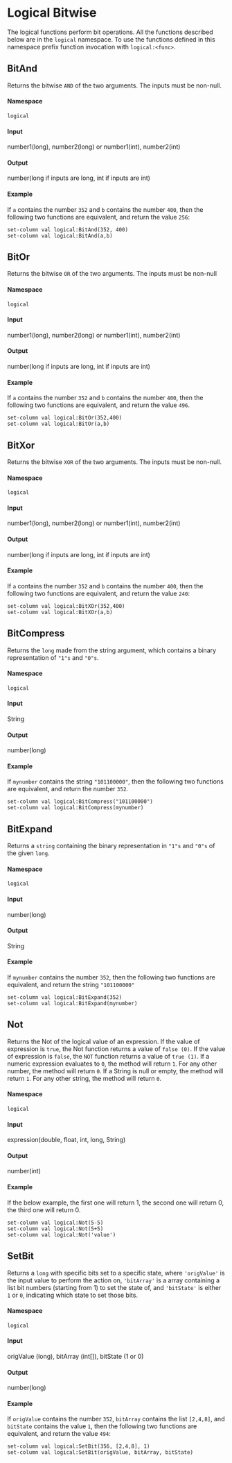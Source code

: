# Logical Bitwise

The logical functions perform bit operations. All the functions described below are in the
`logical` namespace. To use the functions defined in this namespace prefix function invocation with `logical:<func>`.

## BitAnd
Returns the bitwise `AND` of the two arguments. The inputs must be non-null.

#### Namespace
`logical`

#### Input
number1(long), number2(long) or number1(int), number2(int)

#### Output
number(long if inputs are long, int if inputs are int)

#### Example
If `a` contains the number `352` and `b` contains the number `400`,
then the following two functions are equivalent, and return the value `256`:
```
set-column val logical:BitAnd(352, 400)
set-column val logical:BitAnd(a,b)
```

## BitOr
Returns the bitwise `OR` of the two arguments. The inputs must be non-null

#### Namespace
`logical`

#### Input
number1(long), number2(long) or number1(int), number2(int)

#### Output
number(long if inputs are long, int if inputs are int)

#### Example
If `a` contains the number `352` and `b` contains the number `400`,
then the following two functions are equivalent, and return the value `496`.

```
set-column val logical:BitOr(352,400)
set-column val logical:BitOr(a,b)
```

## BitXor
Returns the bitwise `XOR` of the two arguments. The inputs must be non-null.

#### Namespace
`logical`

#### Input
number1(long), number2(long) or number1(int), number2(int)

#### Output
number(long if inputs are long, int if inputs are int)

#### Example

If `a` contains the number `352` and `b` contains the number `400`,
then the following two functions are equivalent, and return the value `240`:

```
set-column val logical:BitXOr(352,400)
set-column val logical:BitXOr(a,b)
```

## BitCompress
Returns the `long` made from the string argument,
which contains a binary representation of `"1"s` and `"0"s`.

#### Namespace
`logical`

#### Input
String

#### Output
number(long)

#### Example
If `mynumber` contains the string `"101100000"`,
then the following two functions are equivalent, and return the number `352`.
```
set-column val logical:BitCompress("101100000")
set-column val logical:BitCompress(mynumber)
```

## BitExpand
Returns a `string` containing the binary representation in `"1"s` and `"0"s`
of the given `long`.

#### Namespace
`logical`

#### Input
number(long)

#### Output
String

#### Example
If `mynumber` contains the number `352`, then the following two functions
are equivalent, and return the string `"101100000"`
```
set-column val logical:BitExpand(352)
set-column val logical:BitExpand(mynumber)
```

## Not
Returns the Not of the logical value of an expression. If the value of expression is `true`, the Not function
returns a value of `false (0)`. If the value of expression is `false`, the `NOT` function returns a value of `true (1)`.
If a numeric expression evaluates to `0`, the method will return `1`. For any other number, the method will return `0`.
If a String is null or empty, the method will return `1`. For any other string, the method will return `0`.

#### Namespace
`logical`

#### Input
expression(double, float, int, long, String)

#### Output
number(int)

#### Example
If the below example, the first one will return 1, the second one will return 0, the third one will return 0.

```
set-column val logical:Not(5-5)
set-column val logical:Not(5+5)
set-column val logical:Not('value')
```

## SetBit
Returns a `long` with specific bits set to a specific state, where `'origValue'` is the input value to perform
the action on, `'bitArray'` is a array containing a list bit numbers (starting from 1) to set the state of,
and `'bitState'` is either `1` or `0`, indicating which state to set those bits.

#### Namespace
`logical`

#### Input
origValue (long), bitArray (int[]), bitState (1 or 0)

#### Output
number(long)

#### Example
If `origValue` contains the number `352`, `bitArray` contains the list `[2,4,8]`, and `bitState`
contains the value `1`, then the following two functions are equivalent, and return the value `494`:

```
set-column val logical:SetBit(356, [2,4,8], 1)
set-column val logical:SetBit(origValue, bitArray, bitState)
```
